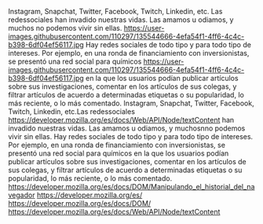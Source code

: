 Instagram, Snapchat, Twitter, Facebook, Twitch, Linkedin, etc. Las redessociales han invadido nuestras vidas. Las amamos u odiamos, y muchos no podemos vivir sin ellas. https://user-images.githubusercontent.com/110297/135544666-4efa54f1-4ff6-4c4c-b398-6df04ef56117.jpg Hay redes sociales de todo tipo y para todo tipo de intereses. Por ejemplo, en una ronda de financiamiento con inversionistas, se presentó una red social para químicos https://user-images.githubusercontent.com/110297/135544666-4efa54f1-4ff6-4c4c-b398-6df04ef56117.jpg  en la que los usuarios podían publicar artículos sobre sus investigaciones, comentar en los artículos de sus colegas, y filtrar artículos de acuerdo a determinadas etiquetas o su popularidad, lo más reciente, o lo más comentado. Instagram, Snapchat, Twitter, Facebook, Twitch, Linkedin, etc.Las redessociales https://developer.mozilla.org/es/docs/Web/API/Node/textContent han invadido nuestras vidas. Las amamos u odiamos, y muchosnno podemos vivir sin ellas. Hay redes sociales de todo tipo y para todo tipo de intereses. Por ejemplo, en una ronda de financiamiento con inversionistas, se presentó una red social para químicos en la que los usuarios podían publicar artículos sobre sus investigaciones, comentar en los artículos de sus colegas, y filtrar artículos de acuerdo a determinadas etiquetas o su popularidad, lo más reciente, o lo más comentado. https://developer.mozilla.org/es/docs/DOM/Manipulando_el_historial_del_navegador https://developer.mozilla.org/es/ 
https://developer.mozilla.org/es/docs/DOM/ https://developer.mozilla.org/es/docs/Web/API/Node/textContent 
 
